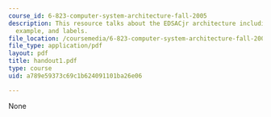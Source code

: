 ```yaml
---
course_id: 6-823-computer-system-architecture-fall-2005
description: This resource talks about the EDSACjr architecture including macros with
  example, and labels.
file_location: /coursemedia/6-823-computer-system-architecture-fall-2005/a789e59373c69c1b624091101ba26e06_handout1.pdf
file_type: application/pdf
layout: pdf
title: handout1.pdf
type: course
uid: a789e59373c69c1b624091101ba26e06

---
```

None